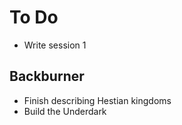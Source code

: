 # To Do

- Write session 1

## Backburner

- Finish describing Hestian kingdoms
- Build the Underdark
